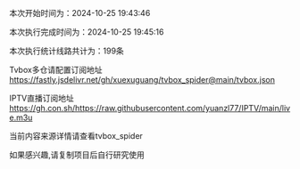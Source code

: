 
本次开始时间为：2024-10-25 19:43:46

本次执行完成时间为：2024-10-25 19:45:16

本次执行统计线路共计为：199条

Tvbox多仓请配置订阅地址 https://fastly.jsdelivr.net/gh/xuexuguang/tvbox_spider@main/tvbox.json

IPTV直播订阅地址 https://gh.con.sh/https://raw.githubusercontent.com/yuanzl77/IPTV/main/live.m3u

当前内容来源详情请查看tvbox_spider

如果感兴趣,请复制项目后自行研究使用
